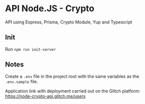 # API Node.JS - Crypto
API using Express, Prisma, Crypto Module, Yup and Typescript

## Init
Run `npm run init-server`

## Notes
Create a `.env` file in the project root with the same variables as the `.env.sample` file.

Application link with deployment carried out on the Glitch platform: https://node-crypto-api.glitch.me/users
